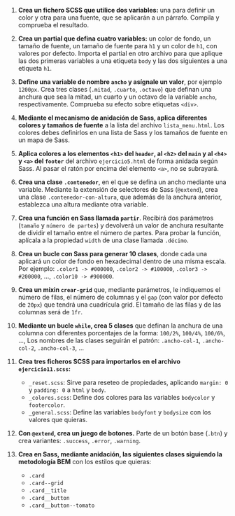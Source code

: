 1. **Crea un fichero SCSS que utilice dos variables:** una para definir un color y otra para una fuente, que se aplicarán a un párrafo. Compila y comprueba el resultado.

2. **Crea un partial que defina cuatro variables:** un color de fondo, un tamaño de fuente, un tamaño de fuente para `h1` y un color de `h1`, con valores por defecto. Importa el partial en otro archivo para que aplique las dos primeras variables a una etiqueta `body` y las dos siguientes a una etiqueta `h1`.

3. **Define una variable de nombre `ancho` y asígnale un valor**, por ejemplo `1200px`. Crea tres clases (`.mitad`, `.cuarto`, `.octavo`) que definan una anchura que sea la mitad, un cuarto y un octavo de la variable `ancho`, respectivamente. Comprueba su efecto sobre etiquetas `<div>`.

4. **Mediante el mecanismo de anidación de Sass, aplica diferentes colores y tamaños de fuente** a la lista del archivo `lista_menu.html`. Los colores debes definirlos en una lista de Sass y los tamaños de fuente en un mapa de Sass.

5. **Aplica colores a los elementos `<h1>` del `header`, al `<h2>` del `main` y al `<h4>` y `<a>` del `footer`** del archivo `ejercicio5.html` de forma anidada según Sass. Al pasar el ratón por encima del elemento `<a>`, no se subrayará.

6. **Crea una clase `.contenedor`**, en el que se defina un ancho mediante una variable. Mediante la extensión de selectores de Sass (`@extend`), crea una clase `.contenedor-con-altura`, que además de la anchura anterior, establezca una altura mediante otra variable.

7. **Crea una función en Sass llamada `partir`**. Recibirá dos parámetros (`tamaño` y `número de partes`) y devolverá un valor de anchura resultante de dividir el tamaño entre el número de partes. Para probar la función, aplícala a la propiedad `width` de una clase llamada `.décimo`.

8. **Crea un bucle con Sass para generar 10 clases**, donde cada una aplicará un color de fondo en hexadecimal dentro de una misma escala. Por ejemplo: `.color1 -> #000000`, `.color2 -> #100000`, `.color3 -> #200000`, ..., `.color10 -> #900000`.

9. **Crea un mixin `crear-grid`** que, mediante parámetros, le indiquemos el número de filas, el número de columnas y el `gap` (con valor por defecto de `20px`) que tendrá una cuadrícula grid. El tamaño de las filas y de las columnas será de `1fr`.

10. **Mediante un bucle `while`, crea 5 clases** que definan la anchura de una columna con diferentes porcentajes de la forma: `100/2%`, `100/4%`, `100/6%`, ..., Los nombres de las clases seguirán el patrón: `.ancho-col-1`, `.ancho-col-2`, `.ancho-col-3`, ...

11. **Crea tres ficheros SCSS para importarlos en el archivo `ejercicio11.scss`:**
    - `_reset.scss`: Sirve para reseteo de propiedades, aplicando `margin: 0` y `padding: 0` a `html` y `body`.
    - `_colores.scss`: Define dos colores para las variables `bodycolor` y `footercolor`.
    - `_general.scss`: Define las variables `bodyfont` y `bodysize` con los valores que quieras.

12. **Con `@extend`, crea un juego de botones.** Parte de un botón base (`.btn`) y crea variantes: `.success`, `.error`, `.warning`.

13. **Crea en Sass, mediante anidación, las siguientes clases siguiendo la metodología BEM** con los estilos que quieras:
    - `.card`
    - `.card--grid`
    - `.card__title`
    - `.card__button`
    - `.card__button--tomato`

